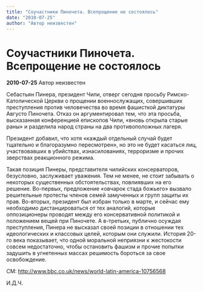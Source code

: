 ```yaml
---
title: "Соучастники Пиночета. Всепрощение не состоялось"
date: "2010-07-25"
author: "Автор неизвестен"
---
```


# Соучастники Пиночета. Всепрощение не состоялось

**2010-07-25** Автор неизвестен

Себастьян Пинера, президент Чили, отверг сегодня просьбу Римско-Католической Церкви о прощении военнослужащих, совершивших преступления против человечества во время фашисткой диктатуры Августо Пиночета. Отказ он аргументировал тем, что эта просьба, высказанная конференцией епископов Чили, «вновь открыла старые раны» и разделила народ страны на два противоположных лагеря.

Президент добавил, что хотя «каждый отдельный случай будет тщательно и благоразумно пересмотрен», но это не будет касаться лиц, участвовавших в убийствах, изнасилованиях, терроризме и прочих зверствах реакционного режима.

Такая позиция Пинеры, представителя чилийских консерваторов, безусловно, заслуживает уважения. Тем не менее, не стоит забывать о некоторых существенных обстоятельствах, повлиявших на его решение. Во-первых, предложение «овчарок стада божьего» вызвало решительные протесты членов семей замученных и групп защиты их прав. Во-вторых, президент был избран только в марте, и сейчас ему необходимо дистанцироваться от тех аналогий, которые оппозиционеры проводят между его консервативной политикой и положением вещей при Пиночете. А в-третьих, публично осуждая преступления, Пинера не высказал своей позиции в отношении тех идеологических и классовых целей, которым они служили. История 20-го века показывает, что одной моральной неприязни к жестокости совсем недостаточно, чтобы остановить фашизм и прочие попытки задушить в угнетенных массах решимость бороться за свое освобождение.

СМ: http://www.bbc.co.uk/news/world-latin-america-10756568

И.Д.Ч.